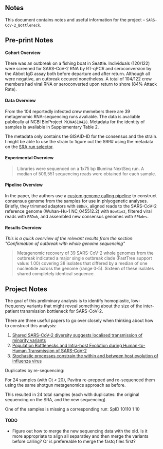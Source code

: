 ## Notes

This document contains notes and useful information for the project – `SARS-CoV-2_Bottleneck`.

## Pre-print Notes

#### Cohort Overview

There was an outbreak on a fishing boat in Seattle. Individuals (120/122) were screened for SARS-CoV-2 RNA by RT-qPCR and seroconversion by the Abbot IgG assay both before departure and after return. Although all were negative, an outbreak occured nonetheless. A total of 104/122 crew members had viral RNA or seroconverted upon return to shore (84% Attack Rate). 

#### Data Overview 

From the 104 reportedly infected crew memebers there are 39 metagenomic RNA-sequencing runs avaliable. The data is avaliable publically at NCBI BioProject `PRJNA610428`. Metadata for the identity of samples is avaliable in Supplementary Table 2.

The metadata only contains the GISAID-ID for the consensus and the strain. I might be able to use the strain to figure out the SRR# using the metadata on the [SRA run selector](https://www.ncbi.nlm.nih.gov/Traces/study/?query_key=2&WebEnv=MCID_5f344f743a76fab9ab22e42b&o=acc_s%3Aa). 

#### Experimental Overview 

> Libraries were sequenced on a 1x75 bp Illumina NextSeq run. A median of 509,551 sequencing reads were obtained for each sample.

#### Pipeline Overview

In the paper, the authors use a [custom genome calling pipeline](https://github.com/proychou/hCoV19) to construct consensus genome from the samples for use in phlyogenetic analyses. Briefly, they trimmed adaptors with `BBDuk`, aligned reads to the SARS-CoV-2 reference genome (Wuhan-Hu-1 NC_045512.2) with `Bowtie2`, filtered viral reads with `BBDuk`, and assembled new consensus genomes with `SPAdes`. 

#### Results Overview

*This is a quick overview of the relevant results from the section "Confirmation of outbreak with whole genome sequencing"*

> Metagenomic recovery of 39 SARS-CoV-2 whole genomes from the outbreak indicated a major single outbreak clade (FastTree support value: 1.00) covering 38 isolates that differed by a median of one nucleotide across the genome (range 0-5). Sixteen of these isolates shared completely identical sequence.

## Project Notes

The goal of this preliminary analysis is to identify homoplastic, low-frequency variants that might reveal something about the size of the inter-patient transmission bottleneck for SARS-CoV-2. 

There are three useful papers to go over closely when thinking about how to construct this analysis: 

1. [Shared SARS-CoV-2 diversity suggests localised transmission of minority variants](https://doi.org/10.1101/2020.05.28.118992)
2. [Population Bottlenecks and Intra-host Evolution during Human-to-Human Transmission of SARS-CoV-2](https://doi.org/10.1101/2020.06.26.173203)
3. [Stochastic processes constrain the within and between host evolution of influenza virus](https://doi.org/10.7554/eLife.35962)

Duplicates by re-sequencing: 

For 24 samples (with Ct < 20),  Pavitra re-prepped and re-sequenced them using the same shotgun metagenomics approach as before. 

This resulted in 24 total samples (each with duplicates: the original sequencing on the SRA, and the new sequencing). 

One of the samples is missing a corresponding run: SpID 10110 1 10

#### TODO

- Figure out how to merge the new sequencing data with the old. Is it more appropriate to align all separatley and then merge the variants before calling? Or is prefereable to merge the fastq files first?
